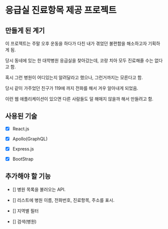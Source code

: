 # 응급실 진료항목 제공 프로젝트

## 만들게 된 계기

이 프로젝트는 주말 오후 운동을 하다가 다친 내가 겪었던 불편함을 해소하고자 기획하게 됨.

당시 동네에 있는 한 대학병원 응급실을 찾아갔는데, 코랑 치아 모두 진료해줄 수는 없다고 함.

혹시 그런 병원이 어디있는지 알려달라고 했으나, 그런거까지는 모른다고 함.

당시 같이 가주었던 친구가 119에 까지 전화를 해서 겨우 알아내게 되었음.

이런 웹 애플리케이션이 있으면 다른 사람들도 덜 해매지 않을까 해서 만들려고 함.

## 사용된 기술

- [x] React.js

- [x] Apollo(GraphQL)

- [x] Express.js

- [x] BootStrap

## 추가해야 할 기능

- [] 병원 목록을 불러오는 API.

- [] 리스트에 병원 이름, 전화번호, 진료항목, 주소를 표시.

- [] 지역별 필터

- [] 검색(병원)
